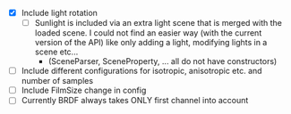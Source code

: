 - [x] Include light rotation
  - [ ] Sunlight is included via an extra light scene that is merged with the loaded scene. I could not find an easier way (with the current version of the API) like only adding a light, modifying lights in a scene etc...
    - (SceneParser, SceneProperty, ... all do not have constructors)
- [ ] Include different configurations for isotropic, anisotropic etc. and number of samples
- [ ] Include FilmSize change in config
- [ ] Currently BRDF always takes ONLY first channel into account

